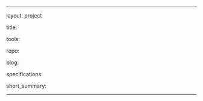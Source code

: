 <!--- front matter templete --->

---
<!-- Default to using layout: project -->
layout: project

<!-- Name of project -->
title:

<!-- Programming languages, frameworks, test tools, libraries, etc. -->
tools: 

<!-- Link to project's GitHub repo -->
repo: 

<!-- Link to project's blog, which is usually a reflection post. -->
blog:

<!-- Link to project specifications/ guidelines if it is used. -->
specifications: 

<!-- Provide an EXTREMEMLY eye-catcher summary; this is viewed on Portfolio.html page. If left empty, it will automatically grab an excerpt. -->
short_summary:

---